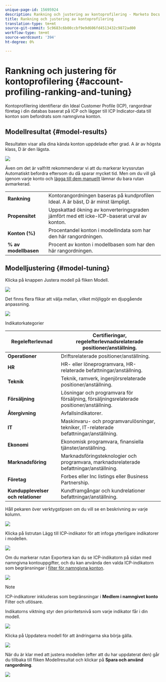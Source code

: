 ```yaml
---
unique-page-id: 15695924
description: Rankning och justering av kontoprofilering - Marketo Docs - Produktdokumentation
title: Rankning och justering av kontoprofilering
translation-type: tm+mt
source-git-commit: 5c9683c6b00ccbf9e9d606fd4513432c9872ad00
workflow-type: tm+mt
source-wordcount: '394'
ht-degree: 0%

---
```



# Rankning och justering för kontoprofilering {#account-profiling-ranking-and-tuning}

Kontoprofilering identifierar din Ideal Customer Profile (ICP), rangordnar företag i din databas baserat på ICP och lägger till ICP Indicator-data till konton som befordrats som namngivna konton.

## Modellresultat {#model-results}

Resultaten visar alla dina kända konton uppdelade efter grad. A är av högsta klass, D är den lägsta.

![](assets/results.png)

Även om det är valfritt rekommenderar vi att du markerar kryssrutan Automatiskt befordra eftersom du då sparar mycket tid. Men om du vill gå igenom varje konto och [lägga till dem manuellt](http://docs.marketo.com/display/DOCS/Discover+Accounts#DiscoverAccounts-DiscoverCRMAccounts) lämnar du bara rutan avmarkerad.

<table> 
 <tbody> 
  <tr> 
   <td><strong>Rankning</strong></td> 
   <td> 
    <div>
      Kontorangordningen baseras på kundprofilen Ideal. A är bäst, D är minst lämpligt. 
    </div></td> 
  </tr> 
  <tr> 
   <td><strong>Propensitet</strong></td> 
   <td> 
    <div>
      Uppskattad ökning av konverteringsgraden jämfört med ett icke-ICP-baserat urval av konton. 
    </div></td> 
  </tr> 
  <tr> 
   <td><strong>Konton (%)</strong></td> 
   <td> 
    <div>
      Procentandel konton i modellindata som har den här rangordningen. 
    </div></td> 
  </tr> 
  <tr> 
   <td><strong>% av modellbasen</strong></td> 
   <td> 
    <div>
      Procent av konton i modellbasen som har den här rangordningen. 
    </div></td> 
  </tr> 
 </tbody> 
</table>

## Modelljustering {#model-tuning}

Klicka på knappen Justera modell på fliken Modell.

![](assets/two.png)

Det finns flera flikar att välja mellan, vilket möjliggör en djupgående anpassning.

![](assets/tuning-page.png)

Indikatorkategorier

| **Regelefterlevnad** | Certifieringar, regelefterlevnadsrelaterade positioner/anställning. |
|---|---|
| **Operationer** | Driftsrelaterade positioner/anställning. |
| **HR** | HR- eller löneprogramvara, HR-relaterade befattningar/anställning. |
| **Teknik** | Teknik, ramverk, ingenjörsrelaterade positioner/anställning. |
| **Försäljning** | Lösningar och programvara för försäljning, försäljningsrelaterade positioner/anställning. |
| **Återgivning** | Avfallsindikatorer. |
| **IT** | Maskinvaru- och programvarulösningar, tekniker, IT-relaterade befattningar/anställning. |
| **Ekonomi** | Ekonomisk programvara, finansiella tjänster/anställning. |
| **Marknadsföring** | Marknadsföringsteknologier och programvara, marknadsrelaterade befattningar/anställning. |
| **Företag** | Forbes eller Inc listings eller Business Partnership. |
| **Kundupplevelser och relationer** | Kundframgångar och kundrelationer befattningar/anställning. |

Håll pekaren över verktygstipsen om du vill se en beskrivning av varje kolumn.

![](assets/tool-tip.png)

Klicka på listrutan Lägg till ICP-indikator för att infoga ytterligare indikatorer i modellen.

![](assets/add-icp.png)

Om du markerar rutan Exportera kan du se ICP-indikatorn på sidan med namngivna kontouppgifter, och du kan använda den valda ICP-indikatorn som begränsningar i [filter för namngivna konton](http://docs.marketo.com/display/DOCS/Account+Filters).

![](assets/export.png)

>[!NOTE]
>
>ICP-indikatorer inkluderas som begränsningar i **Medlem i namngivet konto** Filter och utlösare.

Indikatorns viktning styr den prioritetsnivå som varje indikator får i din modell.

![](assets/weightage.png)

Klicka på Uppdatera modell för att ändringarna ska börja gälla.

![](assets/refresh-button.png)

När du är klar med att justera modellen (efter att du har uppdaterat den) går du tillbaka till fliken Modellresultat och klickar på **Spara och använd rangordning**.

![](assets/ranks.png)

